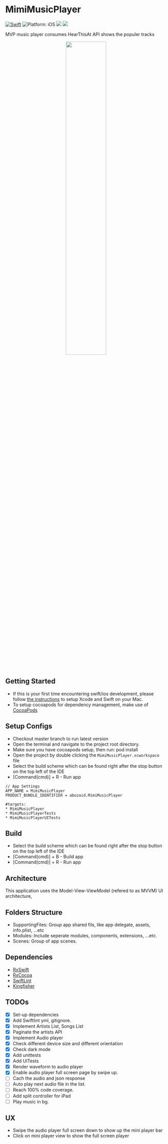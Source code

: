 # MimiMusicPlayer
<a href="https://developer.apple.com/swift/"><img src="https://img.shields.io/badge/Swift-5.0-orange.svg?style=flat" alt="Swift"/></a>
<img src="https://img.shields.io/badge/Platform-iOS%2012.4+-lightgrey.svg" alt="Platform: iOS">
<img src="https://img.shields.io/badge/XCode-11.5%2B-lightgrey">
<img src="https://img.shields.io/badge/Code%20Coverage-69%25-brightgreen">

MVP music player consumes HearThisAt API shows the populer tracks
 
 <p align="center">
 <img src="https://github.com/abuzeid-ibrahim/MimiMusicPlayer/blob/master/demo.gif" width="50%">
 </p>

## Getting Started
- If this is your first time encountering swift/ios development, please follow [the instructions](https://developer.apple.com/support/xcode/) to setup Xcode and Swift on your Mac.
- To setup cocoapods for dependency management, make use of [CocoaPods](https://guides.cocoapods.org/using/getting-started.html#getting-started)

## Setup Configs
- Checkout master branch to run latest version
- Open the terminal and navigate to the project root directory.
- Make sure you have cocoapods setup, then run: pod install
- Open the project by double clicking the `MimiMusicPlayer.xcworkspace` file
- Select the build scheme which can be found right after the stop button on the top left of the IDE
- [Command(cmd)] + R - Run app
```
// App Settings
APP_NAME = MimiMusicPlayer
PRODUCT_BUNDLE_IDENTIFIER = abozaid.MimiMusicPlayer

#targets:
* MimiMusicPlayer
* MimiMusicPlayerTests
* MimiMusicPlayerUITests

```

## Build
* Select the build scheme which can be found right after the stop button on the top left of the IDE
* [Command(cmd)] + B - Build app
* [Command(cmd)] + R - Run app

## Architecture
This application uses the Model-View-ViewModel (refered to as MVVM) UI architecture,

## Folders Structure
* SupportingFiles: Group app shared fils, like app delegate, assets, info.plist, ...etc
* Modules: Include seperate modules, components, extensions, ...etc.
* Scenes: Group of app scenes.

## Dependencies
* [RxSwift](https://github.com/ReactiveX/RxSwift)
* [RxCocoa](https://github.com/ReactiveX/RxSwift)
* [SwiftLint](https://github.com/realm/SwiftLint)
* [Kingfisher](https://github.com/onevcat/Kingfisher)

## TODOs
- [x] Set-up dependencies
- [x] Add Swiftlint yml, gitignore.
- [x] Implement Artists List, Songs List
- [x] Paginate the artists API
- [x] Implement Audio player
- [x] Check different device size and different orientation
- [x] Check dark mode
- [x] Add unittests
- [x] Add UITests
- [x] Render waveform to audio player
- [x] Enable audio player full screen page by swipe up.
- [ ] Cach the audio and json response
- [ ] Auto play next audio file in the list.
- [ ] Reach 100% code coverage.
- [ ] Add split controller for iPad
- [ ] Play music in bg.

## UX
- Swipe the audio player full screen down to show up the mini player bar
- Click on mini player view to show the full screen player

